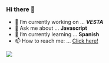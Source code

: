 ### Hi there 👋

- 🔭 I’m currently working on ... **_VESTA_**
- 💬 Ask me about ... **Javascript**
- 🌱 I’m currently learning ... **Spanish**
- 📫 How to reach me: ... [Click here!](https://www.nirmalkar.com/)

![](https://komarev.com/ghpvc/?username=nirmalkar&color=7952B3&style=plastic)


<!--
**nirmalkar/nirmalkar** is a ✨ _special_ ✨ repository because its `README.md` (this file) appears on your GitHub profile.

Here are some ideas to get you started:

- 🔭 I’m currently working on ...
- 🌱 I’m currently learning ...
- 👯 I’m looking to collaborate on ...
- 🤔 I’m looking for help with ...
- 💬 Ask me about ...
- 📫 How to reach me: ...
- 😄 Pronouns: ...
- ⚡ Fun fact: ...
-->
